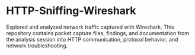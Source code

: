# HTTP-Sniffing-Wireshark
Explored and analyzed network traffic captured with Wireshark. This repository contains packet capture files, findings, and documentation from the analysis session into HTTP communication, protocol behavior, and network troubleshooting.
